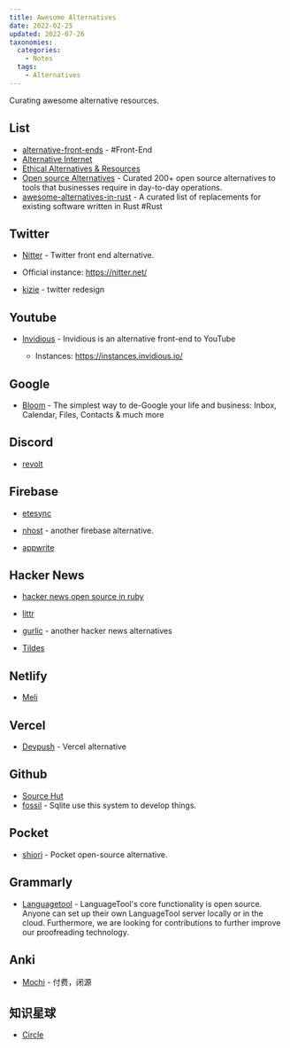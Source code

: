```yaml
---
title: Awesome Alternatives
date: 2022-02-25
updated: 2022-07-26
taxonomies:
  categories:
    - Notes
  tags:
    - Alternatives
---
```


Curating awesome alternative resources.

<!-- more -->

## List

- [alternative-front-ends](https://github.com/mendel5/alternative-front-ends) -
  #Front-End
- [Alternative Internet](https://github.com/redecentralize/alternative-internet)
- [Ethical Alternatives & Resources](https://ethical.net/resources/)
- [Open source Alternatives](https://www.btw.so/open-source-alternatives) -
  Curated 200+ open source alternatives to tools that businesses require in
  day-to-day operations.
- [awesome-alternatives-in-rust](https://github.com/TaKO8Ki/awesome-alternatives-in-rust) -
  A curated list of replacements for existing software written in Rust #Rust

## Twitter

- [Nitter](https://github.com/zedeus/nitter) - Twitter front end alternative.

- Official instance: <https://nitter.net/>

- [kizie](https://kizie.co/) - twitter redesign

## Youtube

- [Invidious](https://github.com/iv-org/invidious) - Invidious is an alternative
  front-end to YouTube

  - Instances: <https://instances.invidious.io/>

## Google

- [Bloom](https://github.com/skerkour/bloom) - The simplest way to de-Google
  your life and business: Inbox, Calendar, Files, Contacts & much more

## Discord

- [revolt](https://github.com/revoltchat/revolt)

## Firebase

- [etesync](https://github.com/etesync/server)

- [nhost](https://github.com/nhost/nhost) - another firebase alternative.

- [appwrite](https://github.com/appwrite/appwrite)

## Hacker News

- [hacker news open source in ruby](hhttps://github.com/lobsters/lobsters)

- [littr](https://github.com/mariusor/go-littr)

- [gurlic](https://gurlic.com/) - another hacker news alternatives

- [Tildes](https://gitlab.com/tildes/tildes)

## Netlify

- [Meli](https://github.com/getmeli/meli)

## Vercel

- [Devpush](https://github.com/hunvreus/devpush) - Vercel alternative

## Github

- [Source Hut](https://sourcehut.org/)
- [fossil](https://fossil-scm.org/home/doc/trunk/www/index.wiki) - Sqlite use
  this system to develop things.

## Pocket

- [shiori](https://github.com/go-shiori/shiori) - Pocket open-source
  alternative.

## Grammarly

- [Languagetool](https://languagetool.org/) - LanguageTool's core functionality
  is open source. Anyone can set up their own LanguageTool server locally or in
  the cloud. Furthermore, we are looking for contributions to further improve
  our proofreading technology.

## Anki

- [Mochi](https://mochi.cards) - 付费，闭源

## 知识星球

- [Circle](https://circle.so/)
